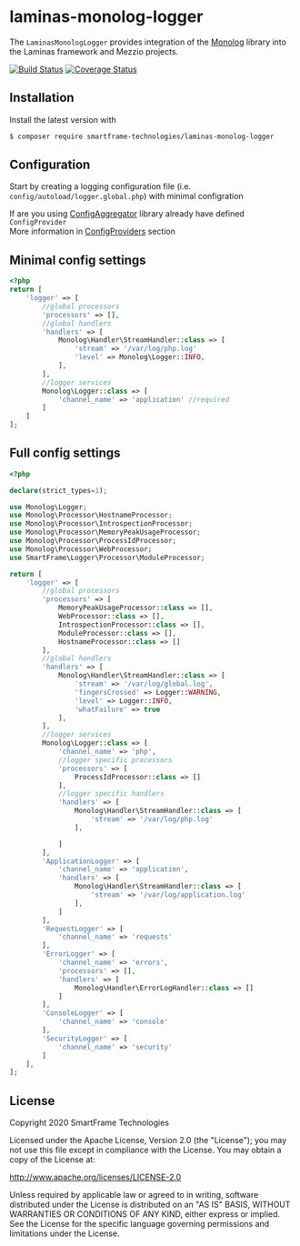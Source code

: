 # laminas-monolog-logger
The `LaminasMonologLogger` provides integration of the [Monolog](https://github.com/Seldaek/monolog) library into the Laminas framework and Mezzio projects.

[![Build Status](https://travis-ci.com/SmartFrame-Technologies/laminas-monolog-logger.svg?branch=master)](https://travis-ci.com/SmartFrame-Technologies/laminas-monolog-logger)
[![Coverage Status](https://coveralls.io/repos/github/SmartFrame-Technologies/laminas-monolog-logger/badge.svg?branch=master)](https://coveralls.io/github/SmartFrame-Technologies/laminas-monolog-logger?branch=master)


## Installation

Install the latest version with

```bash
$ composer require smartframe-technologies/laminas-monolog-logger
```

## Configuration

Start by creating a logging configuration file (i.e. `config/autoload/logger.global.php`) with minimal configration

If are you using [ConfigAggregator](https://github.com/laminas/laminas-config-aggregator/) library already have defined `ConfigProvider`\
More information in [ConfigProviders](https://docs.laminas.dev/laminas-config-aggregator/config-providers/) section



## Minimal config settings
```php
<?php
return [
    'logger' => [
        //global processors
        'processors' => [],
        //global handlers
        'handlers' => [
            Monolog\Handler\StreamHandler::class => [
                'stream' => '/var/log/php.log'
                'level' => Monolog\Logger::INFO,
            ],
        ],
        //logger services
        Monolog\Logger::class => [
            'channel_name' => 'application' //required
        ]
    ]
];
```

## Full config settings
```php
<?php

declare(strict_types=1);

use Monolog\Logger;
use Monolog\Processor\HostnameProcessor;
use Monolog\Processor\IntrospectionProcessor;
use Monolog\Processor\MemoryPeakUsageProcessor;
use Monolog\Processor\ProcessIdProcessor;
use Monolog\Processor\WebProcessor;
use SmartFrame\Logger\Processor\ModuleProcessor;

return [
    'logger' => [
        //global processors
        'processors' => [
            MemoryPeakUsageProcessor::class => [],
            WebProcessor::class => [],
            IntrospectionProcessor::class => [],
            ModuleProcessor::class => [],
            HostnameProcessor::class => []
        ],
        //global handlers
        'handlers' => [
            Monolog\Handler\StreamHandler::class => [
                'stream' => '/var/log/global.log',
                'fingersCrossed' => Logger::WARNING,
                'level' => Logger::INFO,
                'whatFailure' => true
            ],
        ],
        //logger services
        Monolog\Logger::class => [
            'channel_name' => 'php',
            //logger specific processors
            'processors' => [
                ProcessIdProcessor::class => []
            ],
            //logger specific handlers
            'handlers' => [
                Monolog\Handler\StreamHandler::class => [
                    'stream' => '/var/log/php.log'
                ],

            ]
        ],
        'ApplicationLogger' => [
            'channel_name' => 'application',
            'handlers' => [
                Monolog\Handler\StreamHandler::class => [
                    'stream' => '/var/log/application.log'
                ],
            ]
        ],
        'RequestLogger' => [
            'channel_name' => 'requests'
        ],
        'ErrorLogger' => [
            'channel_name' => 'errors',
            'processors' => [],
            'handlers' => [
                Monolog\Handler\ErrorLogHandler::class => []
            ]
        ],
        'ConsoleLogger' => [
            'channel_name' => 'console'
        ],
        'SecurityLogger' => [
            'channel_name' => 'security'
        ]
    ],
];
```

## License

Copyright 2020 SmartFrame Technologies

Licensed under the Apache License, Version 2.0 (the "License");
you may not use this file except in compliance with the License.
You may obtain a copy of the License at:

http://www.apache.org/licenses/LICENSE-2.0

Unless required by applicable law or agreed to in writing, software
distributed under the License is distributed on an "AS IS" BASIS,
WITHOUT WARRANTIES OR CONDITIONS OF ANY KIND, either express or implied.
See the License for the specific language governing permissions and
limitations under the License.
